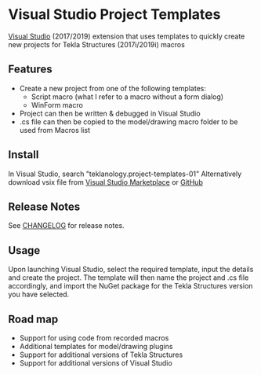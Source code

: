 # Visual Studio Project Templates

[Visual Studio](https://visualstudio.microsoft.com/) (2017/2019) extension that uses templates to quickly create new projects for Tekla Structures (2017i/2019i) macros

## Features

* Create a new project from one of the following templates:
  * Script macro (what I refer to a macro without a form dialog)
  * WinForm macro
* Project can then be written & debugged in Visual Studio
* .cs file can then be copied to the model/drawing macro folder to be used from Macros list

## Install

In Visual Studio, search "teklanology.project-templates-01"
Alternatively download vsix file from [Visual Studio Marketplace](https://marketplace.visualstudio.com/items?itemName=teklanology.project-templates-01) or [GitHub](https://github.com/teklanology/project-templates/releases/latest)

## Release Notes

See [CHANGELOG](https://github.com/teklanology/project-templates/tree/master/CHANGELOG.md) for release notes.

## Usage

Upon launching Visual Studio, select the required template, input the details and create the project. The template will then name the project and .cs file accordingly, and import the NuGet package for the Tekla Structures version you have selected.

## Road map

* Support for using code from recorded macros
* Additional templates for model/drawing plugins
* Support for additional versions of Tekla Structures
* Support for additional versions of Visual Studio